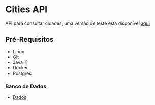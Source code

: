 # Cities API

API para consultar cidades, uma versão de teste está disponível [aqui](https://cities-api-live.herokuapp.com/)

## Pré-Requisitos

* Linux
* Git
* Java 11
* Docker
* Postgres

### Banco de Dados

* [Dados](https://github.com/chinnonsantos/sql-paises-estados-cidades/tree/master/PostgreSQL)



